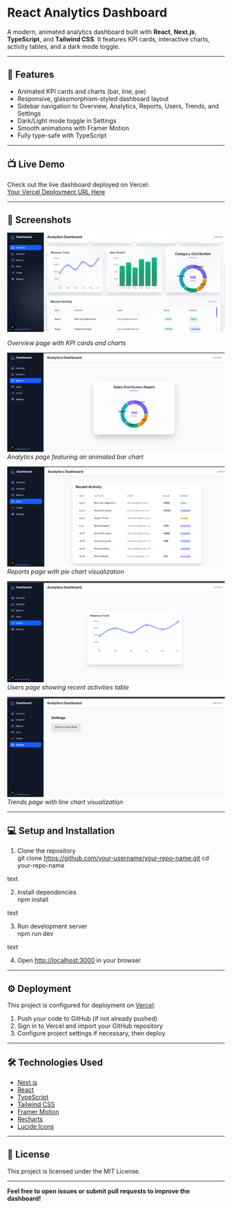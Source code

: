 # React Analytics Dashboard

A modern, animated analytics dashboard built with **React**, **Next.js**, **TypeScript**, and **Tailwind CSS**. It features KPI cards, interactive charts, activity tables, and a dark mode toggle.

---

## 🚀 Features

- Animated KPI cards and charts (bar, line, pie)
- Responsive, glassmorphism-styled dashboard layout
- Sidebar navigation to Overview, Analytics, Reports, Users, Trends, and Settings
- Dark/Light mode toggle in Settings
- Smooth animations with Framer Motion
- Fully type-safe with TypeScript

---

## 📺 Live Demo

Check out the live dashboard deployed on Vercel:  
[Your Vercel Deployment URL Here](https://your-vercel-url.vercel.app)

---

## 📸 Screenshots

![Dashboard Overview](./Screenshot%202025-08-04%20130040.png)

*Overview page with KPI cards and charts*

![Overview Page](./Screenshot%202025-08-04%20131112.png)  
*Analytics page featuring an animated bar chart*

![Analytics Page](./Screenshot%202025-08-04%20131122.png)  
*Reports page with pie chart visualization*

![Reports Page](./Screenshot%202025-08-04%20131132.png)  
*Users page showing recent activities table*

![Users Page](./Screenshot%202025-08-04%20131142.png)  
*Trends page with line chart visualization*

---

## 💻 Setup and Installation

1. Clone the repository  
git clone https://github.com/your-username/your-repo-name.git
cd your-repo-name

text

2. Install dependencies  
npm install

text

3. Run development server  
npm run dev

text

4. Open [http://localhost:3000](http://localhost:3000) in your browser

---

## ⚙️ Deployment

This project is configured for deployment on [Vercel](https://vercel.com):

1. Push your code to GitHub (if not already pushed)
2. Sign in to Vercel and import your GitHub repository
3. Configure project settings if necessary, then deploy

---

## 🛠 Technologies Used

- [Next.js](https://nextjs.org/)
- [React](https://reactjs.org/)
- [TypeScript](https://www.typescriptlang.org/)
- [Tailwind CSS](https://tailwindcss.com/)
- [Framer Motion](https://www.framer.com/motion/)
- [Recharts](https://recharts.org/)
- [Lucide Icons](https://lucide.dev/)

---

## 📄 License

This project is licensed under the MIT License.

---

**Feel free to open issues or submit pull requests to improve the dashboard!**
